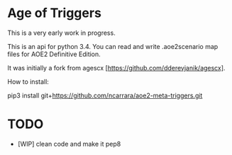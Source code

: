 # Age of Triggers

This is a very early work in progress.

This is an api for python 3.4. You can read and write .aoe2scenario map files for AOE2 Definitive Edition.

It was initially a fork from agescx [https://github.com/dderevjanik/agescx].

How to install:

pip3 install git+https://github.com/ncarrara/aoe2-meta-triggers.git


# TODO
- [WIP] clean code and make it pep8


